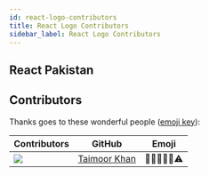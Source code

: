 ```yaml
---
id: react-logo-contributors
title: React Logo Contributors
sidebar_label: React Logo Contributors
---
```


## React Pakistan

## Contributors

Thanks goes to these wonderful people ([emoji key](https://github.com/kentcdodds/all-contributors#emoji-key)):

| Contributors        | GitHub           | Emoji  |
| ------------- |:-------------:|:-----:|
| <img src="https://avatars0.githubusercontent.com/u/27800340?s=150&v=4" /> | <a href="https://github.com/taimoormk">Taimoor Khan</a> | 🎨🤔🚧📆👀⚠️ |
